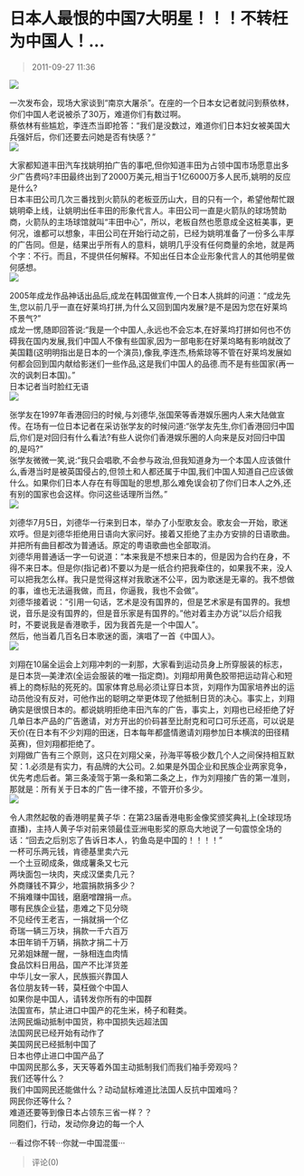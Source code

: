 # 日本人最恨的中国7大明星！！！不转枉为中国人！...
> 2011-09-27 11:36


[![](https://pan.4a1801.life/d/Onedrive-4A1801/%E4%B8%AA%E4%BA%BA%E5%BB%BA%E7%AB%99/public/Qzone_wyf/Blogs/images/0551156B.webp)](https://pan.4a1801.life/d/Onedrive-4A1801/%E4%B8%AA%E4%BA%BA%E5%BB%BA%E7%AB%99/public/Qzone_wyf/Blogs/images/0551156B.webp)  
  
一次发布会，现场大家谈到“南京大屠杀”。在座的一个日本女记者就问到蔡依林，你们中国人老说被杀了30万，难道你们有数过啊。   
蔡依林有些尴尬，李连杰当即抢答：“我们是没数过，难道你们日本妇女被美国大兵强奸后，你们还要去问她是否有快感？”   
[](http://b13.photo.store.qq.com/http_imgload.cgi?/rurl4_b=b1028e51f0ba37f5cf29de7e2ed96a0ddb0e1f73588f9ea0d60ad851929a0a254648e7d633385637330fef706020984d32da5c88b4050663d81715c7f7c9fc9dcd253e82d8d9a763c9d6ca39ac0e8b472315b136)[![](https://pan.4a1801.life/d/Onedrive-4A1801/%E4%B8%AA%E4%BA%BA%E5%BB%BA%E7%AB%99/public/Qzone_wyf/Blogs/images/8548EC9F.webp)](https://pan.4a1801.life/d/Onedrive-4A1801/%E4%B8%AA%E4%BA%BA%E5%BB%BA%E7%AB%99/public/Qzone_wyf/Blogs/images/8548EC9F.webp)  
  
大家都知道丰田汽车找姚明拍广告的事吧,但你知道丰田为占领中国市场愿意出多少广告费吗?丰田最终出到了2000万美元,相当于1亿6000万多人民币,姚明的反应是什么?   
日本丰田公司几次三番找到火箭队的老板亚历山大，目的只有一个，希望他帮忙跟姚明牵上线，让姚明出任丰田的形象代言人。丰田公司一直是火箭队的球场赞助商，火箭队的主场球馆就叫“丰田中心”，所以，老板自然也愿意成全这桩美事，更何况，谁都可以想象，丰田公司在开始行动之前，已经为姚明准备了一份多么丰厚的广告同。但是，结果出乎所有人的意料，姚明几乎没有任何商量的余地，就是两个字：不行。而且，不提供任何解释。不知出任日本企业形象代言人的其他明星做何感想。   
[](http://b5.photo.store.qq.com/http_imgload.cgi?/rurl4_b=b1028e51f0ba37f5cf29de7e2ed96a0d37124c42f5770c09167673d22e264674820701c8e47e152d07a0a03ca1119aff241678ef1dd927075d893b332e7beb67ad582f8b3f66a8eb651683a3b27c1cfb2f36fda3)[![](https://pan.4a1801.life/d/Onedrive-4A1801/%E4%B8%AA%E4%BA%BA%E5%BB%BA%E7%AB%99/public/Qzone_wyf/Blogs/images/6D9B96AA.gif)](https://pan.4a1801.life/d/Onedrive-4A1801/%E4%B8%AA%E4%BA%BA%E5%BB%BA%E7%AB%99/public/Qzone_wyf/Blogs/images/6D9B96AA.gif)  
  
2005年成龙作品神话出品后,成龙在韩国做宣传,一个日本人挑衅的问道：“成龙先生,您以前几乎一直在好莱坞打拼,为什么又回到国内发展?是不是因为您在好莱坞不景气?”   
成龙一愣,随即回答说:“我是一个中国人,永远也不会忘本,在好莱坞打拼如何也不仿碍我在国内发展,我们中国人不像有些国家,因为一部电影在好莱坞略有影响就改了美国籍(这明明指出是日本的一个演员),像我,李连杰,杨紫琼等不管在好莱坞发展如何都会回到国内献给影迷们一些作品,这是我们中国人的品德.而不是有些国家(再一次的讽刺日本国)。”   
日本记者当时脸红无语   
[](http://b4.photo.store.qq.com/http_imgload.cgi?/rurl4_b=b1028e51f0ba37f5cf29de7e2ed96a0de9c0608cecc3fbb0c82f9172114f15f67453343a3e8db1985c2abc205ee1c1544bddf3d930e679b0b12429513242efd358be520443462aad22ce53786e66b594b5f67973)[![](https://pan.4a1801.life/d/Onedrive-4A1801/%E4%B8%AA%E4%BA%BA%E5%BB%BA%E7%AB%99/public/Qzone_wyf/Blogs/images/F625D37C.webp)](https://pan.4a1801.life/d/Onedrive-4A1801/%E4%B8%AA%E4%BA%BA%E5%BB%BA%E7%AB%99/public/Qzone_wyf/Blogs/images/F625D37C.webp)  
  
张学友在1997年香港回归的时候,与刘德华,张国荣等香港娱乐圈内人来大陆做宣传。在场有一位日本记者在采访张学友的时候问道:“张学友先生,你们香港回归中国后,你们是对回归有什么看法?有些人说你们香港娱乐圈的人向来是反对回归中国的,是吗?”   
张学友微微一笑,说:“我只会唱歌,不会参与政治,但我知道身为一个本国人应该做什么,香港当时是被英国侵占的,但领土和人都还属于中国,我们中国人知道自己应该做什么。如果你们日本人存在有辱国耻的思想,那么难免误会初了你们日本人之外,还有别的国家也会这样。你问这些话理所当然。”   
[](http://b5.photo.store.qq.com/http_imgload.cgi?/rurl4_b=b1028e51f0ba37f5cf29de7e2ed96a0d3b7173d1fca1881d754844db6ae878217d1c0f43f878a2e6c74da4075562d830c91ba7f3e41723687524edc4719fe4fad8e43902ee61fdc52f6a3a8554b6856f30ce8ed8)[![](https://pan.4a1801.life/d/Onedrive-4A1801/%E4%B8%AA%E4%BA%BA%E5%BB%BA%E7%AB%99/public/Qzone_wyf/Blogs/images/BD0687F3.gif)](https://pan.4a1801.life/d/Onedrive-4A1801/%E4%B8%AA%E4%BA%BA%E5%BB%BA%E7%AB%99/public/Qzone_wyf/Blogs/images/BD0687F3.gif)  
  
刘德华7月5日，刘德华一行来到日本，举办了小型歌友会。歌友会一开始，歌迷欢呼。但是刘德华拒绝用日语向大家问好。接着又拒绝了主办方安排的日语歌曲。并把所有曲目都改为普通话。原定的粤语歌曲也全部取消。   
刘德华用普通话一字一句说道：“本来我是不想来日本的，但是因为合约在身，不得不来日本。但是你(指记者)不要以为是一纸合约把我牵住的，如果我不来，没人可以把我怎么样。我只是觉得这样对我歌迷不公平，因为歌迷是无辜的。我不想做的事，谁也无法逼我做，而且，你逼我，我也不会做”。   
刘德华接着说：“引用一句话，艺术是没有国界的，但是艺术家是有国界的。我想说，音乐是没有国界的，但是音乐家是有国界的。”他对着主办方说“以后介绍我时，不要说我是香港歌手，因为我首先是一个中国人”。   
然后，他当着几百名日本歌迷的面，演唱了一首《中国人》。   
[](http://b5.photo.store.qq.com/http_imgload.cgi?/rurl4_b=b1028e51f0ba37f5cf29de7e2ed96a0d53bb11f291623ae24e21a7cf282b9bb40240b52ba692e13433ee36390cd5484fdfd999c192321430555c91c0595a0da0f8038df2105fc487c324ce9ca7e9d0bcab2fd0a9)[![](https://pan.4a1801.life/d/Onedrive-4A1801/%E4%B8%AA%E4%BA%BA%E5%BB%BA%E7%AB%99/public/Qzone_wyf/Blogs/images/6133319A.webp)](https://pan.4a1801.life/d/Onedrive-4A1801/%E4%B8%AA%E4%BA%BA%E5%BB%BA%E7%AB%99/public/Qzone_wyf/Blogs/images/6133319A.webp)  
  
刘翔在10届全运会上刘翔冲刺的一刹那，大家看到运动员身上所穿服装的标志，是日本货―美津浓(全运会服装的唯一指定商)。刘翔却用黄色胶带把运动背心和短裤上的商标贴的死死的。国家体育总局必须让穿日本货，刘翔作为国家培养出的运动员他没有反对，可他作出的聪明之举更体现了他抵制日货的决心。事实上，刘翔确实是很恨日本的。都说姚明拒绝丰田汽车的广告，事实上，刘翔也已经拒绝了好几单日本产品的广告邀请，对方开出的价码甚至比耐克和可口可乐还高，可以说是天价(在日本有不少刘翔的田迷，日本每年都盛情邀请刘翔参加日本横滨的田径精英赛)，但刘翔都拒绝了。   
刘翔做广告有三个原则，这只在刘翔父亲，孙海平等极少数几个人之间保持相互默契：1.必须是有实力，有品牌的大公司。2.如果是外国企业和民族企业两家竞争，优先考虑后者。第三条凌驾于第一条和第二条之上，作为刘翔接广告的第一准则，那就是：所有关于日本的广告一律不接，不管开价多少。   
[](http://b13.photo.store.qq.com/http_imgload.cgi?/rurl4_b=b1028e51f0ba37f5cf29de7e2ed96a0d63cd31702e580da41502ae1f7417afb474744273f9feac0f1983a0b79144f53a832f2a288129a68c47af4405dcce3055cd83492c7a7cba9f831d9c1b20c7d42b6548c0e6)[![](https://pan.4a1801.life/d/Onedrive-4A1801/%E4%B8%AA%E4%BA%BA%E5%BB%BA%E7%AB%99/public/Qzone_wyf/Blogs/images/A0364BCE.webp)](https://pan.4a1801.life/d/Onedrive-4A1801/%E4%B8%AA%E4%BA%BA%E5%BB%BA%E7%AB%99/public/Qzone_wyf/Blogs/images/A0364BCE.webp)  
  
令人肃然起敬的香港明星黄子华：在第23届香港电影金像奖颁奖典礼上(全球现场直播)，主持人黄子华对前来领最佳亚洲电影奖的原岛大地说了一句震惊全场的话：“回去之后别忘了告诉日本人，钓鱼岛是中国的！！！！”   
一杯可乐两元钱，肯德基里卖六元  
一个土豆砌成条，做成薯条又七元  
两块面包一块肉，夹成汉堡卖几元？  
外商赚钱不算少，地震捐款捐多少？  
不捐难赚中国钱，磨磨噌蹭捐一点。  
哪有民族企业猛，患难之下见分晓  
不见经传王老吉，一捐就捐一个亿  
奇瑞一辆三万块，捐款一千六百万  
本田年销千万辆，捐款才捐二十万  
兄弟姐妹醒一醒，一脉相连血肉情  
食品饮料日用品，国产不比洋货差  
中华儿女一家人，民族振兴靠国人  
各位朋友转一转，莫枉做个中国人  
如果你是中国人，请转发你所有的中国群  
法国宣布，禁止进口中国产的花生米，椅子和鞋类。  
法网民煽动抵制中国货，称中国损失远超法国  
法国网民已经开始有动作了  
美国网民已经抵制中国了  
日本也停止进口中国产品了  
中国网民那么多，天天等着外国主动抵制我们而我们袖手旁观吗？  
我们还等什么？  
我们中国网民还能做什么？动动鼠标难道比法国人反抗中国难吗？  
网民你还等什么？  
难道还要等到像日本占领东三省一样？？  
同胞们，行动，发动你身边的每一个人  
  
···看过你不转···你就一中国混蛋···
> 评论(0)

